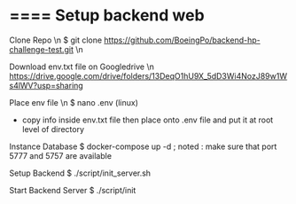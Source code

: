 ====
Setup backend web
====
Clone Repo \n
$ git clone https://github.com/BoeingPo/backend-hp-challenge-test.git \n

Download env.txt file on Googledrive \n
https://drive.google.com/drive/folders/13DeqO1hU9X_5dD3Wi4NozJ89w1Ws4lWV?usp=sharing

Place env file \n
$ nano .env (linux)
- copy info inside env.txt file then place onto .env file and put it at root level of directory

Instance Database
$ docker-compose up -d 
; noted : make sure that port 5777 and 5757 are available

Setup Backend
$ ./script/init_server.sh

Start Backend Server
$ ./script/init
